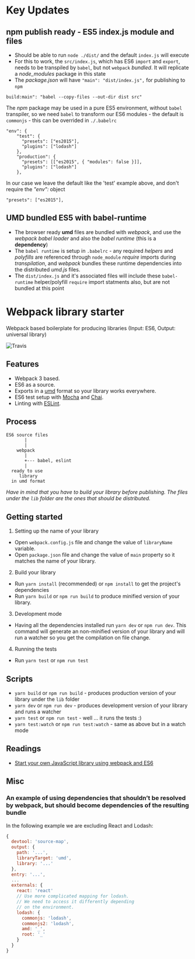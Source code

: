 # Key Updates
## npm publish ready - ES5 index.js module and files
* Should be able to run ```node ./dist/``` and the default ```index.js``` will execute
*  For this to work, the `src/index.js`, which has ES6 `import` and `export`, needs to be transpiled by `babel`, but not `webpack` *bundled*. It will replicate a *node_modules* package in this state
* The *package.json* will have ```"main": "dist/index.js",``` for publishing to `npm`
```
build:main": "babel --copy-files --out-dir dist src"
```
The *npm* package may be used in a pure ES5 environment, without ```babel``` transpiler, so we need `babel` to transform our ES6 modules - the default is `commonjs` - this can be overrided in `./.babelrc` 
```
"env": {
    "test": {
      "presets": ["es2015"],
      "plugins": ["lodash"] 
    },
    "production": {
      "presets": [["es2015", { "modules": false }]],
      "plugins": ["lodash"]
    },
```
In our case we leave the default like the 'test' example above, and don't require the *"env":* object
```
"presets": ["es2015"],
```

## UMD bundled ES5 with babel-runtime
* The browser ready **umd** files are bundled with *webpack*, and use the *webpack babel loader* and also the *babel runtime* (this is a **dependency**)
* The `babel runtime` is setup in `.babelrc` - any required *helpers* and *polyfills* are referenced through ```node_module``` *require* imports during *transpilation*, and *webpack* bundles these runtime dependencies into the distributed *umd.js* files. 
* The `dist/index.js` and it's associated files will include these `babel-runtime` helper/polyfill `require` import statments also, but are not bundled at this point


# Webpack library starter

Webpack based boilerplate for producing libraries (Input: ES6, Output: universal library)

![Travis](https://travis-ci.org/krasimir/webpack-library-starter.svg?branch=master)

## Features

* Webpack 3 based.
* ES6 as a source.
* Exports in a [umd](https://github.com/umdjs/umd) format so your library works everywhere.
* ES6 test setup with [Mocha](http://mochajs.org/) and [Chai](http://chaijs.com/).
* Linting with [ESLint](http://eslint.org/).

## Process

```
ES6 source files
       |
       |
    webpack
       |
       +--- babel, eslint
       |
  ready to use
     library
  in umd format
```

*Have in mind that you have to build your library before publishing. The files under the `lib` folder are the ones that should be distributed.*

## Getting started

1. Setting up the name of your library
  * Open `webpack.config.js` file and change the value of `libraryName` variable.
  * Open `package.json` file and change the value of `main` property so it matches the name of your library.
2. Build your library
  * Run `yarn install` (recommended) or `npm install` to get the project's dependencies
  * Run `yarn build` or `npm run build` to produce minified version of your library.
3. Development mode
  * Having all the dependencies installed run `yarn dev` or `npm run dev`. This command will generate an non-minified version of your library and will run a watcher so you get the compilation on file change.
4. Running the tests
  * Run `yarn test` or `npm run test`

## Scripts

* `yarn build` or `npm run build` - produces production version of your library under the `lib` folder
* `yarn dev` or `npm run dev` - produces development version of your library and runs a watcher
* `yarn test` or `npm run test` - well ... it runs the tests :)
* `yarn test:watch` or `npm run test:watch` - same as above but in a watch mode

## Readings

* [Start your own JavaScript library using webpack and ES6](http://krasimirtsonev.com/blog/article/javascript-library-starter-using-webpack-es6)

## Misc

### An example of using dependencies that shouldn’t be resolved by webpack, but should become dependencies of the resulting bundle

In the following example we are excluding React and Lodash:

```js
{
  devtool: 'source-map',
  output: {
    path: '...',
    libraryTarget: 'umd',
    library: '...'
  },
  entry: '...',
  ...
  externals: {
    react: 'react'
    // Use more complicated mapping for lodash.
    // We need to access it differently depending
    // on the environment.
    lodash: {
      commonjs: 'lodash',
      commonjs2: 'lodash',
      amd: '_',
      root: '_'
    }
  }
}
```
